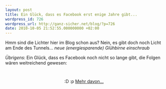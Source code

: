 ```yaml
---
layout: post
title: Ein Glück, dass es Facebook erst enige Jahre gibt...
wordpress_id: 726
wordpress_url: http://ganz-sicher.net/blog/?p=726
date: 2010-10-05 21:52:55.000000000 +02:00
---
```

Hmm sind die Lichter hier im Blog schon aus? Nein, es gibt doch noch Licht am Ende des Tunnels...
*neue (energiesparende) Glühbirne einschraub*

<em>Übrigens</em>: Ein Glück, dass es Facebook noch nicht so lange gibt, die Folgen wären weitreichend gewesen:

<!--more-->
<div class="borderimg">
<p style="text-align: center;"><img class="aligncenter" title="Gott bei Facebook" src="http://ganz-sicher.net/blog/wp-content/uploads/God-FB.jpg" alt="" /></p>
<p style="text-align: center;"><img class="aligncenter" src="http://ganz-sicher.net/blog/wp-content/uploads/Asteroid-FB.jpg" alt="" /></p>
</div>
<div class="infobox">
<p style="text-align: center;">:D :p <a title="Facebook vor vielen Jahren" href="http://www.vinniev.com/if-facebook-existed-years-ago">Mehr davon...</a></p>
</div>
